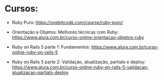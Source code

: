 # Cursos: 

- Ruby Puro: 
https://onebitcode.com/course/ruby-puro/

- Orientação a Objetos: Melhores técnicas com Ruby: 
https://www.alura.com.br/curso-online-orientacao-objetos-ruby

- Ruby on Rails 5 parte 1: Fundamentos: 
https://www.alura.com.br/curso-online-ruby-on-rails-5

- Ruby on Rails 5 parte 2: Validação, atualização, partials e deploy: 
https://www.alura.com.br/curso-online-ruby-on-rails-5-validacao-atualizacao-partials-deploy
